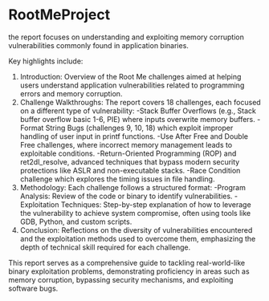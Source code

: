 # RootMeProject

the report focuses on understanding and exploiting memory corruption vulnerabilities commonly found in application binaries.

Key highlights include:

1. Introduction: Overview of the Root Me challenges aimed at helping users understand application vulnerabilities related to programming errors and memory corruption.
2. Challenge Walkthroughs: The report covers 18 challenges, each focused on a different type of vulnerability:
        -Stack Buffer Overflows (e.g., Stack buffer overflow basic 1-6, PIE) where inputs overwrite memory buffers.
        -Format String Bugs (challenges 9, 10, 18) which exploit improper handling of user input in printf functions.
        -Use After Free and Double Free challenges, where incorrect memory management leads to exploitable conditions.
        -Return-Oriented Programming (ROP) and ret2dl_resolve, advanced techniques that bypass modern security protections like ASLR and non-executable stacks.
        -Race Condition challenge which explores the timing issues in file handling.
3. Methodology: Each challenge follows a structured format:
        -Program Analysis: Review of the code or binary to identify vulnerabilities.
        -Exploitation Techniques: Step-by-step explanation of how to leverage the vulnerability to achieve system compromise, often using tools like GDB, Python, and custom scripts.
4. Conclusion: Reflections on the diversity of vulnerabilities encountered and the exploitation methods used to overcome them, emphasizing the depth of technical skill required for each challenge.

This report serves as a comprehensive guide to tackling real-world-like binary exploitation problems, demonstrating proficiency in areas such as memory corruption, bypassing security mechanisms, and exploiting software bugs.
